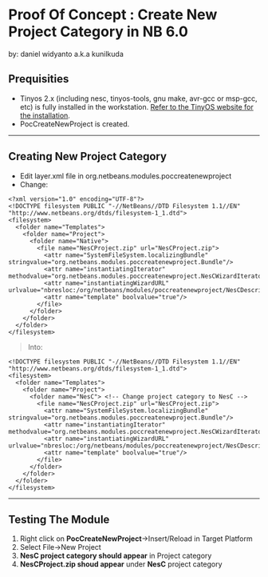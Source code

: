 # Proof Of Concept : Create New Project Category in NB 6.0 #
by: daniel widyanto a.k.a kunilkuda

## Prequisities ##
  * Tinyos 2.x (including nesc, tinyos-tools, gnu make, avr-gcc or msp-gcc, etc) is fully installed in the workstation. [Refer to the TinyOS website for the installation](http://www.tinyos.net/tinyos-2.x/doc/html/install-tinyos.html).
  * PocCreateNewProject is created.


---


## Creating New Project Category ##
  * Edit layer.xml file in org.netbeans.modules.poccreatenewproject
  * Change:

```
<?xml version="1.0" encoding="UTF-8"?>
<!DOCTYPE filesystem PUBLIC "-//NetBeans//DTD Filesystem 1.1//EN" "http://www.netbeans.org/dtds/filesystem-1_1.dtd">
<filesystem>
  <folder name="Templates">
    <folder name="Project">
      <folder name="Native">
        <file name="NesCProject.zip" url="NesCProject.zip">
          <attr name="SystemFileSystem.localizingBundle" stringvalue="org.netbeans.modules.poccreatenewproject.Bundle"/>
          <attr name="instantiatingIterator" methodvalue="org.netbeans.modules.poccreatenewproject.NesCWizardIterator.createIterator"/>
          <attr name="instantiatingWizardURL" urlvalue="nbresloc:/org/netbeans/modules/poccreatenewproject/NesCDescription.html"/>
          <attr name="template" boolvalue="true"/>
        </file>
      </folder>
    </folder>
  </folder>
</filesystem>
```

> Into:

```
<!DOCTYPE filesystem PUBLIC "-//NetBeans//DTD Filesystem 1.1//EN" "http://www.netbeans.org/dtds/filesystem-1_1.dtd">
<filesystem>
  <folder name="Templates">
    <folder name="Project">
      <folder name="NesC"> <!-- Change project category to NesC -->
        <file name="NesCProject.zip" url="NesCProject.zip">
          <attr name="SystemFileSystem.localizingBundle" stringvalue="org.netbeans.modules.poccreatenewproject.Bundle"/>
          <attr name="instantiatingIterator" methodvalue="org.netbeans.modules.poccreatenewproject.NesCWizardIterator.createIterator"/>
          <attr name="instantiatingWizardURL" urlvalue="nbresloc:/org/netbeans/modules/poccreatenewproject/NesCDescription.html"/>
          <attr name="template" boolvalue="true"/>
        </file>
      </folder>
    </folder>
  </folder>
</filesystem>
```


---


## Testing The Module ##
  1. Right click on **PocCreateNewProject**->Insert/Reload in Target Platform
  1. Select File->New Project
  1. **NesC project category should appear** in Project category
  1. **NesCProject.zip shoud appear** under **NesC** project category
